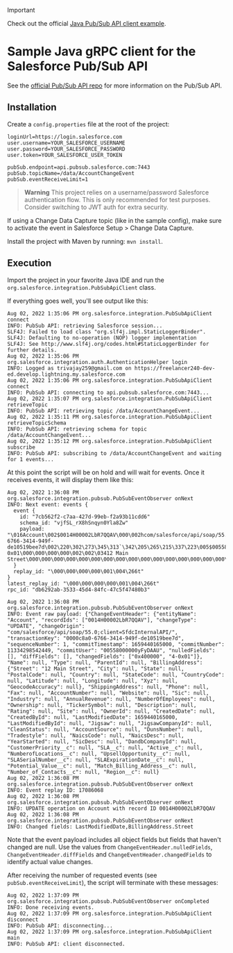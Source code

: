 > [!IMPORTANT]
> Check out the official [Java Pub/Sub API client example](https://github.com/forcedotcom/pub-sub-api/tree/main/java).


# Sample Java gRPC client for the Salesforce Pub/Sub API

See the [official Pub/Sub API repo](https://github.com/developerforce/pub-sub-api) for more information on the Pub/Sub API.

## Installation

Create a `config.properties` file at the root of the project:

```properties
loginUrl=https://login.salesforce.com
user.username=YOUR_SALESFORCE_USERNAME
user.password=YOUR_SALESFORCE_PASSWORD
user.token=YOUR_SALESFORCE_USER_TOKEN

pubSub.endpoint=api.pubsub.salesforce.com:7443
pubSub.topicName=/data/AccountChangeEvent
pubSub.eventReceiveLimit=1
```

> **Warning**
> This project relies on a username/password Salesforce authentication flow. This is only recommended for test purposes. Consider switching to JWT auth for extra security.

If using a Change Data Capture topic (like in the sample config), make sure to activate the event in Salesforce Setup > Change Data Capture.

Install the project with Maven by running: `mvn install`.

## Execution

Import the project in your favorite Java IDE and run the `org.salesforce.integration.PubSubApiClient` class.

If everything goes well, you'll see output like this:

```
Aug 02, 2022 1:35:06 PM org.salesforce.integration.PubSubApiClient connect
INFO: PubSub API: retrieving Salesforce session...
SLF4J: Failed to load class "org.slf4j.impl.StaticLoggerBinder".
SLF4J: Defaulting to no-operation (NOP) logger implementation
SLF4J: See http://www.slf4j.org/codes.html#StaticLoggerBinder for further details.
Aug 02, 2022 1:35:06 PM org.salesforce.integration.auth.AuthenticationHelper login
INFO: Logged as trivajay259@gmail.com on https://freelancer240-dev-ed.develop.lightning.my.salesforce.com
Aug 02, 2022 1:35:06 PM org.salesforce.integration.PubSubApiClient connect
INFO: PubSub API: connecting to api.pubsub.salesforce.com:7443...
Aug 02, 2022 1:35:07 PM org.salesforce.integration.PubSubApiClient retrieveTopic
INFO: PubSub API: retrieving topic /data/AccountChangeEvent...
Aug 02, 2022 1:35:11 PM org.salesforce.integration.PubSubApiClient retrieveTopicSchema
INFO: PubSub API: retrieving schema for topic /data/AccountChangeEvent...
Aug 02, 2022 1:35:12 PM org.salesforce.integration.PubSubApiClient subscribe
INFO: PubSub API: subscribing to /data/AccountChangeEvent and waiting for 1 events...
```

At this point the script will be on hold and will wait for events.
Once it receives events, it will display them like this:

```
Aug 02, 2022 1:36:08 PM org.salesforce.integration.pubsub.PubSubEventObserver onNext
INFO: Next event: events {
  event {
    id: "7cb562f2-c7aa-427d-99eb-f2a93b11cdd6"
    schema_id: "vjfSL_rX8hSnqyn0Yla8Zw"
    payload: "\016Account\002$0014H00002LbR7QQAV\000\002hcom/salesforce/api/soap/55.0;client=SfdcInternalAPI/H0000c8a0-6766-3414-949f-de10519bee7d\002\220\302\273\345\313`\342\205\265\215\337\223\005$00558000000yFyDAAU\000\000\004\0200x400000\f4-0x01\000\000\000\000\002\002\03412 Main Street\000\000\000\000\000\000\000\000\000\000\000\000\000\000\000\000\000\000\000\000\000\000\000\000\000\000\000\002\220\302\273\345\313`\000\000\000\000\000\000\000\000\000\000\000\000\000\000\000\000\000\000\000\000\000\000\000"
  }
  replay_id: "\000\000\000\000\001\004\266t"
}
latest_replay_id: "\000\000\000\000\001\004\266t"
rpc_id: "db6292ab-3533-45d4-84fc-47c5f47480b3"

Aug 02, 2022 1:36:08 PM org.salesforce.integration.pubsub.PubSubEventObserver onNext
INFO: Event raw payload: {"ChangeEventHeader": {"entityName": "Account", "recordIds": ["0014H00002LbR7QQAV"], "changeType": "UPDATE", "changeOrigin": "com/salesforce/api/soap/55.0;client=SfdcInternalAPI/", "transactionKey": "0000c8a0-6766-3414-949f-de10519bee7d", "sequenceNumber": 1, "commitTimestamp": 1659440165000, "commitNumber": 11334298542449, "commitUser": "00558000000yFyDAAU", "nulledFields": [], "diffFields": [], "changedFields": ["0x400000", "4-0x01"]}, "Name": null, "Type": null, "ParentId": null, "BillingAddress": {"Street": "12 Main Street", "City": null, "State": null, "PostalCode": null, "Country": null, "StateCode": null, "CountryCode": null, "Latitude": null, "Longitude": null, "Xyz": null, "GeocodeAccuracy": null}, "ShippingAddress": null, "Phone": null, "Fax": null, "AccountNumber": null, "Website": null, "Sic": null, "Industry": null, "AnnualRevenue": null, "NumberOfEmployees": null, "Ownership": null, "TickerSymbol": null, "Description": null, "Rating": null, "Site": null, "OwnerId": null, "CreatedDate": null, "CreatedById": null, "LastModifiedDate": 1659440165000, "LastModifiedById": null, "Jigsaw": null, "JigsawCompanyId": null, "CleanStatus": null, "AccountSource": null, "DunsNumber": null, "Tradestyle": null, "NaicsCode": null, "NaicsDesc": null, "YearStarted": null, "SicDesc": null, "DandbCompanyId": null, "CustomerPriority__c": null, "SLA__c": null, "Active__c": null, "NumberofLocations__c": null, "UpsellOpportunity__c": null, "SLASerialNumber__c": null, "SLAExpirationDate__c": null, "Potential_Value__c": null, "Match_Billing_Address__c": null, "Number_of_Contacts__c": null, "Region__c": null}
Aug 02, 2022 1:36:08 PM org.salesforce.integration.pubsub.PubSubEventObserver onNext
INFO: Event replay ID: 17086068
Aug 02, 2022 1:36:08 PM org.salesforce.integration.pubsub.PubSubEventObserver onNext
INFO: UPDATE operation on Account with record ID 0014H00002LbR7QQAV
Aug 02, 2022 1:36:08 PM org.salesforce.integration.pubsub.PubSubEventObserver onNext
INFO: Changed fields: LastModifiedDate,BillingAddress.Street
```

Note that the event payload includes all object fields but fields that haven't changed are null.
Use the values from `ChangeEventHeader.nulledFields`, `ChangeEventHeader.diffFields` and `ChangeEventHeader.changedFields` to identify actual value changes.

After receiving the number of requested events (see `pubSub.eventReceiveLimit`), the script will terminate with these messages:

```
Aug 02, 2022 1:37:09 PM org.salesforce.integration.pubsub.PubSubEventObserver onCompleted
INFO: Done receiving events.
Aug 02, 2022 1:37:09 PM org.salesforce.integration.PubSubApiClient disconnect
INFO: PubSub API: disconnecting...
Aug 02, 2022 1:37:09 PM org.salesforce.integration.PubSubApiClient main
INFO: PubSub API: client disconnected.
```
